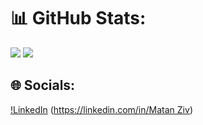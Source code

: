 



# 📊 GitHub Stats:
![](https://github-readme-stats.vercel.app/api?username=matankl&theme=onedark&hide_border=false&include_all_commits=false&count_private=true)
![](https://github-readme-stats.vercel.app/api/top-langs/?username=matankl&theme=onedark&hide_border=false&include_all_commits=false&count_private=true&layout=compact)

## 🌐 Socials:
[!LinkedIn](https://img.shields.io/badge/LinkedIn-%230077B5.svg?logo=linkedin&logoColor=white) ([https://linkedin.com/in/Matan Ziv](https://www.linkedin.com/in/matan-ziv-819456236/)) 

<!-- Proudly created with GPRM ( https://gprm.itsvg.in ) -->
